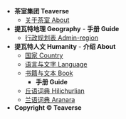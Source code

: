 - **茶室集团 Teaverse**
 	- [关于茶室 About](README.md)
- **提瓦特地理 Geography**
		- **手册 Guide**
	- [行政规划表 Admin-region](geography/admin-region.md)
- **提瓦特人文 Humanity**
		- **介绍 About**
	- [国家 Country](humanity/country.md)
	- [语言与文字 Language](humanity/lang.md)
	- [书籍与文本 Book](humanity/book.md)
		- **手册 Guide**
	- [丘语词典 Hilichurlian](humanity/hilichurlian-dictionary.md)
	- [兰语词典 Aranara](humanity/aranara-dictionary.md)
-  **Copyright © Teaverse**
